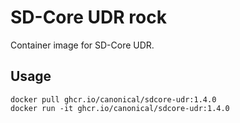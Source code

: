 # SD-Core UDR rock

Container image for SD-Core UDR.

## Usage

```console
docker pull ghcr.io/canonical/sdcore-udr:1.4.0
docker run -it ghcr.io/canonical/sdcore-udr:1.4.0
```
